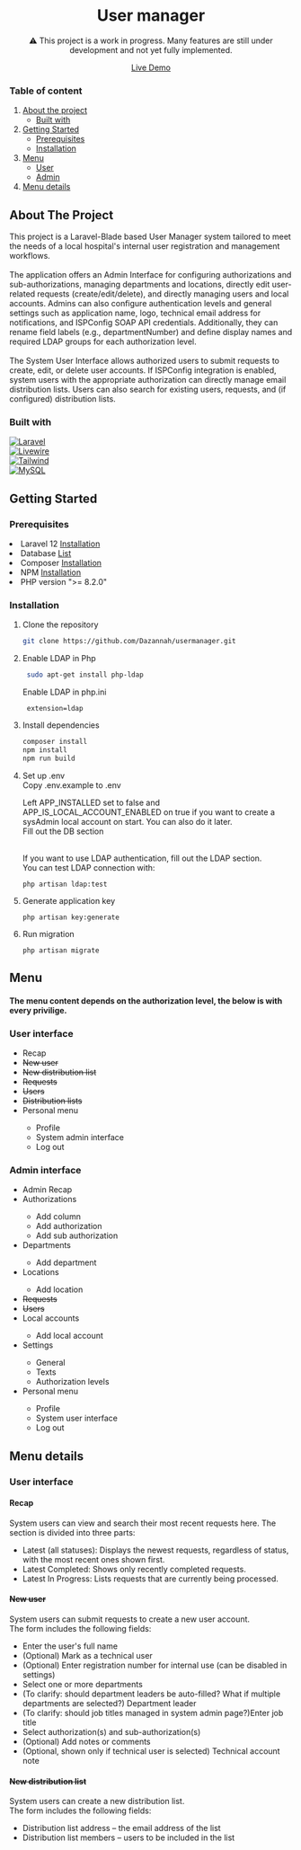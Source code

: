 <div align="center">
    <h1>User manager</h1>
    ⚠️ This project is a work in progress. Many features are still under development and not yet fully implemented.
    <p>
        <a href="https://usermanager.davidfabian.hu/">Live Demo</a>
    </p>
</div>

### Table of content
<ol>
    <li>
        <a href="#about-the-project">About the project</a>
        <ul>
            <li><a href="#built-with">Built with</a></li>
        </ul>
    </li>
    <li>
        <a href="#getting-started">Getting Started</a>
        <ul>
            <li><a href="#prerequisites">Prerequisites</a></li>
            <li><a href="#installation">Installation</a></li>
        </ul>
    </li>
    <li>
        <a href="#menu">Menu</a>
        <ul>
            <li><a href="#user-interface">User</a></li>
            <li><a href="#admin-interface">Admin</a></li>
        </ul>
    </li>
    <li><a href="#menu-details">Menu details</a></li>
</ol>

## About The Project
<div id="about-the-project">
    This project is a Laravel-Blade based User Manager system tailored to meet the needs of a local hospital's internal user registration and management workflows.<br/><br/>
    The application offers an Admin Interface for configuring authorizations and sub-authorizations, managing departments and locations, directly edit user-related requests (create/edit/delete), and directly managing users and local accounts. Admins can also configure authentication levels and general settings such as application name, logo, technical email address     for notifications, and ISPConfig SOAP API credentials. Additionally, they can rename field labels (e.g., departmentNumber) and define display names and required LDAP groups for each authorization level.<br/><br/>
    The System User Interface allows authorized users to submit requests to create, edit, or delete user accounts. If ISPConfig integration is enabled, system users with the appropriate authorization can directly manage email distribution lists. Users can also search for existing users, requests, and (if configured) distribution lists.
</div>

### Built with

<div id="built-with">
    
[![Laravel][Laravel-logo]][Laravel-url]</br>
[![Livewire][Livewire-logo]][Livewire-url]</br>
[![Tailwind][Tailwindcss-logo]][Tailwindcss-url]</br>
[![MySQL][MySQL-logo]][MySQL-url]

</div>

## Getting Started
<div id="getting-started">
    
### Prerequisites
<div id="prerequisites"></div>

<li>Laravel 12 <a href="https://laravel.com/docs/12.x/installation">Installation</a></li>
<li>Database <a href="https://laravel.com/docs/12.x/database#introduction">List</a></li>
<li>Composer <a href="https://getcomposer.org/download/">Installation</a></li>
<li>NPM <a href="https://docs.npmjs.com/downloading-and-installing-node-js-and-npm">Installation</a></li>
<li>PHP version ">= 8.2.0"</li>

### Installation
<div id="installation"></div>

1. Clone the repository
   ```sh
   git clone https://github.com/Dazannah/usermanager.git
   ```

2. Enable LDAP in Php
   ```sh
    sudo apt-get install php-ldap
   ```
   Enable LDAP in php.ini
   ```
    extension=ldap
   ```
  
3. Install dependencies
   ```sh
   composer install
   npm install
   npm run build
   ```
   
4. Set up .env</br>
   Copy .env.example to .env</br>

   Left APP_INSTALLED set to false and APP_IS_LOCAL_ACCOUNT_ENABLED on true if you want to create a sysAdmin local account on start. You can also do it later.</br>
   Fill out the DB section</br></br>
   
   If you want to use LDAP authentication, fill out the LDAP section.<br>
   You can test LDAP connection with:
   ```
   php artisan ldap:test
   ```

5. Generate application key</br>
    ```
    php artisan key:generate
    ```
    
6. Run migration
    ```
    php artisan migrate
    ```

## Menu
<div id="menu"></div>

#### The menu content depends on the authorization level, the below is with every privilige.

### User interface
<div id="user-interface"></div>
<ul>
    <li>Recap</li>
    <li><strike>New user</strike></li>
    <li><strike>New distribution list</strike></li>
    <li><strike>Requests</strike></li>
    <li><strike>Users</strike></li>
    <li><strike>Distribution lists</strike></li>
    <li>Personal menu</li>
        <ul>
            <li>Profile</li>
            <li>System admin interface</li>
            <li>Log out</li>
        </ul>
</ul>

### Admin interface
<div id="user-interface"></div>
<ul>
    <li>Admin Recap</li>
    <li>Authorizations</li>
        <ul>
            <li>Add column</li>
            <li>Add authorization</li>
            <li>Add sub authorization</li>
        </ul>
    <li>Departments</li>
        <ul>
            <li>Add department</li>
        </ul>
    <li>Locations</li>
        <ul>
            <li>Add location</li>
        </ul>
    <li><strike>Requests</strike></li>
    <li><strike>Users</strike></li>
    <li>Local accounts</li>
        <ul>
            <li>Add local account</li>
        </ul>
    <li>Settings</li>
        <ul>
            <li>General</li>
            <li>Texts</li>
            <li>Authorization levels</li>
        </ul>
    <li>Personal menu</li>
        <ul>
            <li>Profile</li>
            <li>System user interface</li>
            <li>Log out</li>
        </ul>
</ul>

## Menu details
<div id="menu-details"></div>

### User interface

#### Recap

System users can view and search their most recent requests here. The section is divided into three parts:
<ul>
    <li>Latest (all statuses): Displays the newest requests, regardless of status, with the most recent ones shown first.</li>
    <li>Latest Completed: Shows only recently completed requests.</li>
    <li>Latest In Progress: Lists requests that are currently being processed.</li>
</ul>

#### <strike>New user</strike>

System users can submit requests to create a new user account.</br>
The form includes the following fields:
<ul>
    <li>Enter the user's full name</li>
    <li>(Optional) Mark as a technical user</li>
    <li>(Optional) Enter registration number for internal use (can be disabled in settings)</li>
    <li>Select one or more departments</li>
    <li>(To clarify: should department leaders be auto-filled? What if multiple departments are selected?) Department leader</li>
    <li>(To clarify: should job titles managed in system admin page?)Enter job title</li>
    <li>Select authorization(s) and sub-authorization(s)</li>
    <li>(Optional) Add notes or comments</li>
    <li>(Optional, shown only if technical user is selected) Technical account note</li>
</ul>

#### <strike>New distribution list</strike>

System users can create a new distribution list.</br>
The form includes the following fields:
<ul>
    <li>Distribution list address – the email address of the list</li>
    <li>Distribution list members – users to be included in the list</li>
</ul>



[Laravel-logo]: https://img.shields.io/badge/Laravel-FF2D20?style=for-the-badge&logo=laravel&logoColor=white
[Laravel-url]: https://laravel.com
[Livewire-logo]: https://img.shields.io/badge/livewire-%234e56a6.svg?style=for-the-badge&logo=livewire&logoColor=white
[Livewire-url]: https://livewire.laravel.com/
[Tailwindcss-logo]: https://img.shields.io/badge/Tailwind_CSS-grey?style=for-the-badge&logo=tailwind-css&logoColor=38B2AC
[Tailwindcss-url]: https://tailwindcss.com/
[MySQL-logo]: https://shields.io/badge/MySQL-lightgrey?logo=mysql&style=plastic&logoColor=white&labelColor=blue
[MySQL-url]: https://www.mysql.com/
